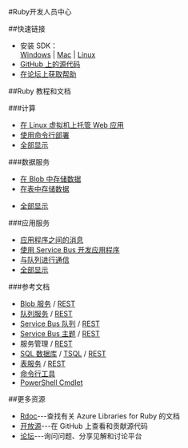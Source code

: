 <properties 
pageTitle="Azure 开发人员中心：RUBY" 
description="Azure 开发人员中心：RUBY" 
services="RUBY" 
documentationCenter="Develop" 
authors="" 
manager="Tiffena" 
editor="Eric Chen" />
<tags ms.service="RUBY"
    ms.date=""
    wacn.date="11/17/2016"
    />

#Ruby开发人员中心

##快速链接

- 安装 SDK：<br>
    [Windows](https://go.microsoft.com/fwlink/?LinkId=296417&clcid=0x409) | [Mac](http://go.microsoft.com/fwlink/?linkid=253471&clcid=0x804) | [Linux](http://go.microsoft.com/fwlink/?linkid=253472&clcid=0x804)
- [GitHub 上的源代码](https://github.com/Azure/azure-sdk-for-ruby)
- [在论坛上获取帮助](/support/forums)

##Ruby 教程和文档

###计算
- [在 Linux 虚拟机上托管 Web 应用](/documentation/articles/virtual-machines-linux-classic-ruby-rails-web-app/)
- [使用命令行部署](/documentation/articles/xplat-cli-install/)
- [全部显示](/develop/ruby/compute)
  
###数据服务
- [在 Blob 中存储数据](/documentation/articles/storage-ruby-how-to-use-blob-storage/)
- [在表中存储数据](/documentation/articles/storage-ruby-how-to-use-table-storage/)
<!--- [管理和分析数据](/documentation/articles/fundamentals-data-management-business-analytics/)-->
- [全部显示](/develop/ruby/data)
  
###应用服务
- [应用程序之间的消息](/documentation/articles/service-bus-ruby-how-to-use-queues/)
- [使用 Service Bus 开发应用程序](/documentation/articles/service-bus-ruby-how-to-use-topics-subscriptions/)
- [与队列进行通信](/documentation/articles/storage-ruby-how-to-use-queue-storage/)
- [全部显示](/develop/ruby/app-services)

###参考文档
- [Blob 服务](/documentation/articles/storage-ruby-how-to-use-blob-storage/) / [REST](http://msdn.microsoft.com/zh-cn/library/azure/dd179355)
- [队列服务](/documentation/articles/storage-ruby-how-to-use-queue-storage/) / [REST](http://msdn.microsoft.com/zh-cn/library/azure/dd179355)
- [Service Bus 队列](/documentation/articles/service-bus-ruby-how-to-use-queues/) / [REST](http://msdn.microsoft.com/zh-cn/library/azure/hh780717)
- [Service Bus 主题](/documentation/articles/service-bus-ruby-how-to-use-topics-subscriptions/) / [REST](http://msdn.microsoft.com/zh-cn/library/azure/hh780717)
- 服务管理 / [REST](http://msdn.microsoft.com/zh-cn/library/azure/ee460799)
- [SQL 数据库](http://social.technet.microsoft.com/wiki/contents/articles/3896.connect-to-windows-azure-sql-database-from-ruby-applications.aspx) / [TSQL](http://msdn.microsoft.com/zh-cn/library/azure/ee336281) / [REST](http://msdn.microsoft.com/zh-cn/library/azure/gg715283)
- [表服务](/documentation/articles/storage-ruby-how-to-use-table-storage/) / [REST](http://msdn.microsoft.com/zh-cn/library/azure/dd179355)
- [命令行工具](/documentation/articles/xplat-cli-install/)
- [PowerShell Cmdlet](/documentation/articles/powershell-install-configure/)

##更多资源

- [Rdoc](http://www.rubydoc.info/gems/azure/frames)---查找有关 Azure Libraries for Ruby 的文档
- [开放源](https://github.com/Azure/azure-sdk-for-ruby)---在 GitHub 上查看和贡献源代码
- [论坛](/support/forums)---询问问题、分享见解和讨论平台
